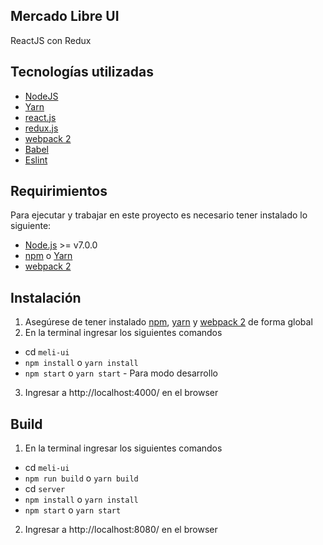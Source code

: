 ## Mercado Libre UI
ReactJS con Redux

## Tecnologías utilizadas
- [NodeJS](https://nodejs.org)
- [Yarn](https://yarnpkg.com/lang/en/)
- [react.js](https://facebook.github.io/react/)
- [redux.js](http://redux.js.org/)
- [webpack 2](https://webpack.js.org/)
- [Babel](https://babeljs.io/)
- [Eslint](http://eslint.org/)

## Requirimientos
Para ejecutar y trabajar en este proyecto es necesario tener instalado lo siguiente:
- [Node.js](http://nodejs.org/) >= v7.0.0
- [npm](https://www.npmjs.org/) o [Yarn](https://yarnpkg.com/en/docs/install)
- [webpack 2](https://webpack.js.org/)

## Instalación
1. Asegúrese de tener instalado [npm](https://www.npmjs.org/), [yarn](https://yarnpkg.com/lang/en/) y [webpack 2](https://webpack.js.org/) de forma global
2. En la terminal ingresar los siguientes comandos
- cd `meli-ui`
- `npm install` o `yarn install`
- `npm start` o `yarn start` - Para modo desarrollo
3. Ingresar a http://localhost:4000/ en el browser

## Build
1. En la terminal ingresar los siguientes comandos
- cd `meli-ui`
- `npm run build` o `yarn build`
- cd `server`
- `npm install` o `yarn install`
- `npm start` o `yarn start`
2. Ingresar a http://localhost:8080/ en el browser
